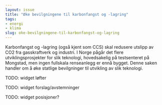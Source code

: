 ```yaml
---
layout: issue
title: "Øke bevilgningene til karbonfangst og -lagring"
tags:
- energi
- klima
slug: oke-bevilgningene-til-karbonfangst-og-lagring
---
```


Karbonfangst og -lagring (også kjent som CCS) skal redusere utslipp av CO2 fra gasskraftverk og industri. I Norge pågår det flere utviklingsprosjekter for slik teknologi, hovedsakelig på testsenteret på Mongstad, men ingen fullskala renseanlegg er ennå bygget. Denne saken handler om å øke statlige bevilgninger til utvikling av slik teknologi.

TODO: widget løfter

TODO: widget forslag/avstemninger

TODO: widget posisjoner?

